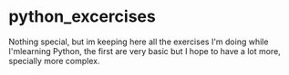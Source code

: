 # python_excercises
Nothing special, but im keeping here all the exercises I'm doing while I'mlearning Python, the first are very basic but I hope to have a lot more, specially more complex.
